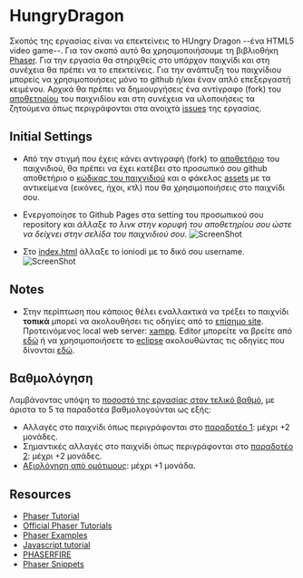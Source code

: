# HungryDragon

Σκοπός της εργασίας είναι να επεκτείνεις το HUngry Dragon --ένα HTML5 video game--. Για τον σκοπό αυτό θα χρησιμοποιήσουμε τη βιβλιοθήκη [Phaser](http://phaser.io/). Για την εργασία θα στηριχθείς στο υπάρχον παιχνίδι και στη συνέχεια θα πρέπει να το επεκτείνεις. Για την ανάπτυξη του παιχνίδιου μπορείς να χρησιμοποιήσεις μόνο το github ή/και έναν απλό επεξεργαστή κειμένου. Αρχικά θα πρέπει να δημιουργήσεις ένα αντίγραφο (fork) του [αποθετηρίου](https://github.com/ioniodi/HungryDragon) του παιχνιδίου και στη συνέχεια να υλοποιήσεις τα ζητούμενα όπως περιγράφονται στα ανοιχτά [issues](https://github.com/ioniodi/HungryDragon/issues) της εργασίας.

## Initial Settings
- Από την στιγμή που έχεις κάνει αντιγραφή (fork) το [αποθετήριο](https://github.com/ioniodi/HungryDragon) του παιχνιδιού, θα πρέπει να έχει κατέβει στο προσωπικό σου github αποθετήριο ο [κώδικας του παιχνιδιού](index.html) και ο φάκελος [assets](/assets/) με τα αντικείμενα (εικόνες, ήχοι, κτλ) που θα χρησιμοποιήσεις στο παιχνίδι σου.

- Ενεργοποίησε το Github Pages στα setting του προσωπικού σου repository και *άλλαξε το λινκ στην κορυφή του αποθετηρίου σου ώστε να δείχνει στην σελίδα του παιχνιδιού σου.*
![ScreenShot](1.png)


- Στο [index.html](index.html) άλλαξε το ioniodi με το δικό σου username.
![ScreenShot](2.png)


## Notes
- Στην περίπτωση που κάποιος θέλει εναλλακτικά να τρέξει το παιχνίδι **τοπικά** μπορεί να ακολουθήσει τις οδηγίες από το [επίσημο site](http://phaser.io/tutorials/getting-started/index). Προτεινόμενος local web server: [xampp](https://www.apachefriends.org/index.html). Editor μπορείτε να βρείτε από [εδώ](http://phaser.io/tutorials/getting-started-phaser2/part4) ή να χρησιμοποιήσετε το [eclipse](http://www.eclipse.org/) ακολουθώντας τις οδηγίες που δίνονται [εδώ](http://www.html5gamedevs.com/topic/22688-setting-up-eclipse-to-work-with-phaser-how-to/). 

## Βαθμολόγηση
Λαμβάνοντας υπόψη το [ποσοστό της εργασίας στον τελικό βαθμό](https://github.com/courses-ionio/projects/blob/master/dev/index.md), με άριστα το 5 τα παραδοτέα βαθμολογούνται ως εξής:
- Αλλαγές στο παιχνίδι όπως περιγράφονται στο [παραδοτέο 1](https://github.com/ioniodi/Shooter/issues/1): μέχρι +2 μονάδες. 
- Σημαντικές αλλαγές στο παιχνίδι όπως περιγράφονται στο [παραδοτέο 2](https://github.com/ioniodi/Shooter/issues/2): μέχρι +2 μονάδες.
- [Aξιολόγηση από ομότιμους](https://github.com/ioniodi/Shooter/issues/3): μέχρι +1 μονάδα.

## Resources
- [Phaser Tutorial](http://phaser.io/learn)
- [Official Phaser Tutorials](https://phaser.io/learn/official-tutorials)
- [Phaser Examples](http://phaser.io/examples)
- [Javascript tutorial](http://www.w3schools.com/js/)
- [PHASERFIRE](http://codeperfectionist.com/portfolio/games/phaserfire/)
- [Phaser Snippets](https://williamclarkson.net/code/phaser-snippets/phaser-snippets-sprites/)
